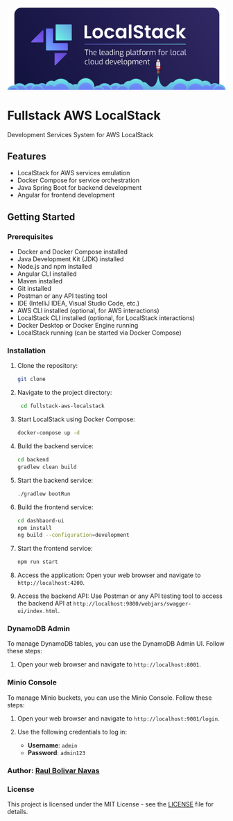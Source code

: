 <p align="center">
  <img src="https://raw.githubusercontent.com/localstack/localstack/master/docs/localstack-readme-banner.svg" alt="LocalStack - A fully functional local cloud stack">
</p>

# Fullstack AWS LocalStack

Development Services System for AWS LocalStack 

## Features

- LocalStack for AWS services emulation
- Docker Compose for service orchestration
- Java Spring Boot for backend development
- Angular for frontend development

## Getting Started

### Prerequisites

- Docker and Docker Compose installed
- Java Development Kit (JDK) installed
- Node.js and npm installed
- Angular CLI installed
- Maven installed
- Git installed
- Postman or any API testing tool
- IDE (IntelliJ IDEA, Visual Studio Code, etc.)
- AWS CLI installed (optional, for AWS interactions)
- LocalStack CLI installed (optional, for LocalStack interactions)
- Docker Desktop or Docker Engine running
- LocalStack running (can be started via Docker Compose)

### Installation

1. Clone the repository:
   ```bash
   git clone
   ```
   
2. Navigate to the project directory:
   ```bash
    cd fullstack-aws-localstack
    ```
   
3. Start LocalStack using Docker Compose:
    ```bash
    docker-compose up -d
    ```
   
4. Build the backend service:
    ```bash
    cd backend
    gradlew clean build
    ```
   
5. Start the backend service:
    ```bash
    ./gradlew bootRun
    ```
   
6. Build the frontend service:
    ```bash
    cd dashbaord-ui
    npm install
    ng build --configuration=development
    ```
   
7. Start the frontend service:
    ```bash
    npm run start
    ```
   
8. Access the application:
   Open your web browser and navigate to `http://localhost:4200`.


9. Access the backend API:
   Use Postman or any API testing tool to access the backend API at `http://localhost:9800/webjars/swagger-ui/index.html`.


### DynamoDB Admin 

To manage DynamoDB tables, you can use the DynamoDB Admin UI. Follow these steps:

1. Open your web browser and navigate to `http://localhost:8001`.

### Minio Console

To manage Minio buckets, you can use the Minio Console. Follow these steps:

1. Open your web browser and navigate to `http://localhost:9001/login`.

2. Use the following credentials to log in:
   - **Username**: `admin`
   - **Password**: `admin123`


### Author: [Raul Bolivar Navas](https://github.com/raulrobinson)

### License

This project is licensed under the MIT License - see the [LICENSE](LICENSE) file for details.